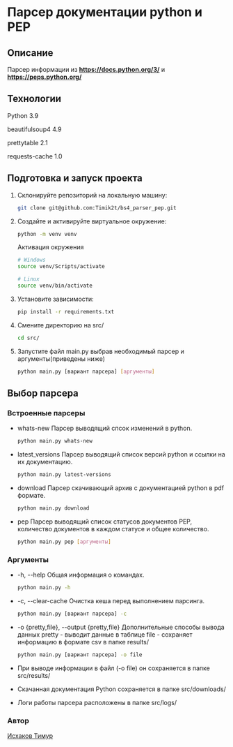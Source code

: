 # Парсер документации python и PEP

## Описание

Парсер информации из **<https://docs.python.org/3/>** и **<https://peps.python.org/>**

## Технологии

Python 3.9

beautifulsoup4 4.9

prettytable 2.1

requests-cache 1.0

## Подготовка и запуск проекта

1. Склонируйте репозиторий на локальную машину:

    ```bash
    git clone git@github.com:Timik2t/bs4_parser_pep.git
    ```

2. Создайте и активируйте виртуальное окружение:

    ```bash
    python -m venv venv
    ```

    Активация окружения
    ```bash
    # Windows
    source venv/Scripts/activate
    ```
    ```bash
    # Linux
    source venv/bin/activate
    ```
3. Установите зависимости:

    ```bash
    pip install -r requirements.txt
    ```

5. Смените директорию на src/

    ```bash
    cd src/
    ```

6. Запустите файл main.py выбрав необходимый парсер и аргументы(приведены ниже)

    ```bash
    python main.py [вариант парсера] [аргументы]
    ```
## Выбор парсера
### Встроенные парсеры

- whats-new
Парсер выводящий спсок изменений в python.

    ```bash
    python main.py whats-new
    ```

- latest_versions
Парсер выводящий список версий python и ссылки на их документацию.

    ```bash
    python main.py latest-versions
    ```

- download
Парсер скачивающий архив с документацией python в pdf формате.

    ```bash
    python main.py download
    ```

- pep
Парсер выводящий список статусов документов PEP, количество документов в каждом статусе и общее количество.

    ```bash
    python main.py pep [аргументы]
    ```

### Аргументы

- -h, --help
Общая информация о командах.

    ```bash
    python main.py -h
    ```

- -c, --clear-cache
Очистка кеша перед выполнением парсинга.

    ```bash
    python main.py [вариант парсера] -c
    ```

- -o {pretty,file}, --output {pretty,file}
Дополнительные способы вывода данных
pretty - выводит данные в таблице
file - сохраняет информацию в формате csv в папке results/
    
    ```bash
    python main.py [вариант парсера] -o file
    ```

- При выводе информации в файл (-o file) он сохраняется в папке src/results/
- Скачанная документация Python сохраняется в папке src/downloads/
- Логи работы парсера расположены в папке src/logs/

### Автор
[Исхаков Тимур](https://github.com/Timik2t "GitHub аккаунт")
